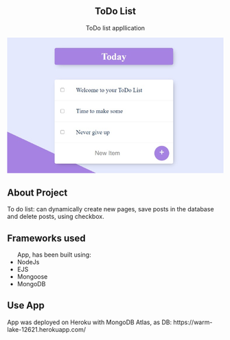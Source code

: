 <h2 align="center">ToDo List</h3>

  <p align="center">
    ToDo list appllication
    <br />
</p>

<!-- ABOUT THE PROJECT -->
![Alt text](https://github.com/IsekaiGuy/todoList/blob/main/public/css/To%20Do%20List.png?raw=true?raw=true "ToDo")

## About Project
<p>
To do list: can dynamically create new pages, save posts in the database and delete posts, using checkbox. 
</p>

## Frameworks used
<ul>App, has been built using:
<br>
<li>NodeJs</li>
<li>EJS</li>
<li>Mongoose</li>
<li>MongoDB</li>
</ul>

## Use App

<p>
App was deployed on Heroku with MongoDB Atlas, as DB: https://warm-lake-12621.herokuapp.com/
</p>
